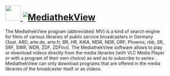 # [<img src="https://cdn.rawgit.com/AdmiringWorm/chocolatey-packages/f5e695dbc1e365c253cede8f9e319cde60cfd27c/icons/mediathekview.png" height="48" width="48" /> ![MediathekView](https://img.shields.io/chocolatey/v/MediathekView.svg?label=MediathekView&style=for-the-badge)](https://chocolatey.org/packages/MediathekView)

The MediathekView program (abbreviated: MV) is a kind of search engine for films of various libraries of public service broadcasters in Germany (3sat, ARD, arte.de, arte.fr, BR, HR, KiKA, MDR, NDR, ORF, Phoenix, rbb, SR, SRF, SWR, WDR, ZDF, ZDFtivi). The MediathekView software allows to play or download videos directly from the media libraries (with VLC Media Player or with a program of their own choice) as well as to subscribe to series . MediathekView can only download programs that are offered in the media libraries of the broadcaster itself or as videos.

